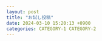 ```yaml
---
layout: post
title: "お試し投稿"
date: 2024-03-10 15:20:13 +0900
categories: CATEGORY-1 CATEGORY-2
---
```

